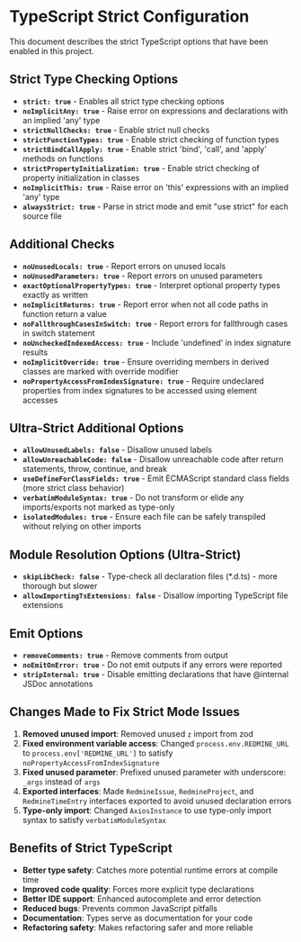 # TypeScript Strict Configuration

This document describes the strict TypeScript options that have been enabled in this project.

## Strict Type Checking Options

- **`strict: true`** - Enables all strict type checking options
- **`noImplicitAny: true`** - Raise error on expressions and declarations with an implied 'any' type
- **`strictNullChecks: true`** - Enable strict null checks  
- **`strictFunctionTypes: true`** - Enable strict checking of function types
- **`strictBindCallApply: true`** - Enable strict 'bind', 'call', and 'apply' methods on functions
- **`strictPropertyInitialization: true`** - Enable strict checking of property initialization in classes
- **`noImplicitThis: true`** - Raise error on 'this' expressions with an implied 'any' type
- **`alwaysStrict: true`** - Parse in strict mode and emit "use strict" for each source file

## Additional Checks

- **`noUnusedLocals: true`** - Report errors on unused locals
- **`noUnusedParameters: true`** - Report errors on unused parameters  
- **`exactOptionalPropertyTypes: true`** - Interpret optional property types exactly as written
- **`noImplicitReturns: true`** - Report error when not all code paths in function return a value
- **`noFallthroughCasesInSwitch: true`** - Report errors for fallthrough cases in switch statement
- **`noUncheckedIndexedAccess: true`** - Include 'undefined' in index signature results
- **`noImplicitOverride: true`** - Ensure overriding members in derived classes are marked with override modifier
- **`noPropertyAccessFromIndexSignature: true`** - Require undeclared properties from index signatures to be accessed using element accesses

## Ultra-Strict Additional Options

- **`allowUnusedLabels: false`** - Disallow unused labels
- **`allowUnreachableCode: false`** - Disallow unreachable code after return statements, throw, continue, and break
- **`useDefineForClassFields: true`** - Emit ECMAScript standard class fields (more strict class behavior)
- **`verbatimModuleSyntax: true`** - Do not transform or elide any imports/exports not marked as type-only
- **`isolatedModules: true`** - Ensure each file can be safely transpiled without relying on other imports

## Module Resolution Options (Ultra-Strict)

- **`skipLibCheck: false`** - Type-check all declaration files (*.d.ts) - more thorough but slower
- **`allowImportingTsExtensions: false`** - Disallow importing TypeScript file extensions

## Emit Options

- **`removeComments: true`** - Remove comments from output
- **`noEmitOnError: true`** - Do not emit outputs if any errors were reported
- **`stripInternal: true`** - Disable emitting declarations that have @internal JSDoc annotations

## Changes Made to Fix Strict Mode Issues

1. **Removed unused import**: Removed unused `z` import from zod
2. **Fixed environment variable access**: Changed `process.env.REDMINE_URL` to `process.env['REDMINE_URL']` to satisfy `noPropertyAccessFromIndexSignature`
3. **Fixed unused parameter**: Prefixed unused parameter with underscore: `_args` instead of `args`
4. **Exported interfaces**: Made `RedmineIssue`, `RedmineProject`, and `RedmineTimeEntry` interfaces exported to avoid unused declaration errors
5. **Type-only import**: Changed `AxiosInstance` to use type-only import syntax to satisfy `verbatimModuleSyntax`

## Benefits of Strict TypeScript

- **Better type safety**: Catches more potential runtime errors at compile time
- **Improved code quality**: Forces more explicit type declarations
- **Better IDE support**: Enhanced autocomplete and error detection
- **Reduced bugs**: Prevents common JavaScript pitfalls
- **Documentation**: Types serve as documentation for your code
- **Refactoring safety**: Makes refactoring safer and more reliable